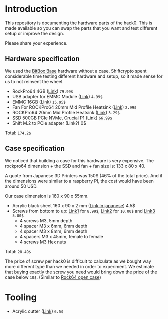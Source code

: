 # Introduction

This repository is documenting the hardware parts of the hack0.
This is made available so you can swap the parts that you want and test different setup or improve the design.

Please share your experience.

## Hardware specification

We used the [BitBox Base](https://base.shiftcrypto.ch) hardware without a case. Shiftcrypto spent considerable time testing different hardware and setup, so it made sense for us to not reinvent the wheel.

* RockPro64 4GB ([Link](https://store.pine64.org/?product=rockpro64-4gb-single-board-computer)) `79.99$`
* USB adapter for EMMC Module ([Link](https://store.pine64.org/?product=usb-adapter-for-emmc-module)) `4.99$`
* EMMC 16GB ([Link](https://store.pine64.org/?product=16gb-emmc)) `15.95$`
* Fan For ROCKPro64 20mm Mid Profile Heatsink ([Link](https://store.pine64.org/?product=fan-for-rockpro64-20mm-mid-profile-heatsink)) `2.99$`
* ROCKPro64 20mm Mid Profile Heatsink ([Link](https://store.pine64.org/?product=rockpro64-20mm-mid-profile-heatsink)) `3.29$`
* SSD 500GB PCIe NVMe, Crucial P1 ([Link](https://www.crucial.com/usa/en/ct500p1ssd8)) `66.99$`
* Shift M.2 to PCIe adapter (Link?) 0$

Total: `174.2$`

## Case specification

We noticed that building a case for this hardware is very expensive.
The rockpro64 dimension + the SSD and fan + fan size is: 133 x 80 x 40.

A quote from Japanese 3D Printers was 150$ (46% of the total price). And if the dimensions were similar to a raspberry PI, the cost would have been around 50 USD.

Our case dimension is 160 x 90 x 55mm.
* Acrylic black sheet 160 x 90 x 2 mm ([Link in japanese](https://www.amazon.co.jp/gp/product/B00AJEOMGU)) 4.5$
* Screws from bottom to up: [Link1](https://www.amazon.co.jp/gp/product/B07GPQBKFG) for `8.99$`, [Link2](https://www.amazon.co.jp/gp/product/B07414YZP7) for `10.00$` and [Link3](https://www.sengoku.co.jp/mod/sgk_cart/detail.php?code=EEHD-57DW) `5.00$`
    * 4 screws M3, 5mm depth
    * 4 spacer M3 x 6mm, 6mm depth
    * 4 spacer M3 x 8mm, 6mm depth
    * 4 spacers M3 x 45mm, female to female
    * 4 screws M3 Hex nuts

Total: `28.49$`

The price of screw per hack0 is difficult to calculate as we bought way more different type than we needed in order to experiment.
We estimate that buying exactly the screw you need would bring down the price of the case below `10$`. (Similar to [Rock64 open case](https://store.pine64.org/?product=rock64-acrylic-open-enclosure))

# Tooling

* Acrylic cutter ([Link](https://www.amazon.co.jp/gp/product/B002RV9LGE/)) `6.5$`